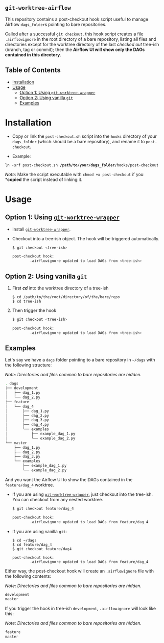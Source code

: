 `git-worktree-airflow`
---

This repository contains a post-checkout hook script useful to manage Airflow
`dags_folder`s pointing to bare repositories.

Called after a successful `git checkout`, this hook script
creates a file `.airflowignore` in the root directory of a bare repository,
listing all files and directories except for the worktree directory of the last
*checked out* tree-ish (branch, tag or commit); then the **Airflow UI will show
only the DAGs contained in this directory**.


Table of Contents
---
- [Installation](#installation)
- [Usage](#usage)
  - [Option 1: Using `git-worktree-wrapper`](#option-1-using-git-worktree-wrapper)
  - [Option 2: Using vanilla `git`](#option-2-using-vanilla-git)
  - [Examples](#examples)

# Installation

- Copy or link the `post-checkout.sh` script into the `hooks` directory of your
`dags_folder` (which should be a bare repository), and rename it to
`post-checkout`.

- Example:

<pre><code>ln -srf post-checkout.sh <b>/path/to/your/dags_folder</b>/hooks/post-checkout</pre></code>

*Note*: Make the script executable with `chmod +x post-checkout` if you
***copied** the script instead of linking it.


# Usage

## Option 1: Using [`git-worktree-wrapper`](https://github.com/lu0/git-worktree-wrapper)

- Install [`git-worktree-wrapper`](https://github.com/lu0/git-worktree-wrapper).

- Checkout into a tree-ish object. The hook will be triggered automatically.

    ```sh
    $ git checkout <tree-ish>

    post-checkout hook:
            .airflowignore updated to load DAGs from <tree-ish>
    ```

## Option 2: Using vanilla `git`


1. First ***cd*** into the worktree directory of a tree-ish
    ```language
    $ cd /path/to/the/root/directory/of/the/bare/repo
    $ cd tree-ish
    ```

1. Then trigger the hook

    ```sh
    $ git checkout <tree-ish>

    post-checkout hook:
            .airflowignore updated to load DAGs from <tree-ish>
    ```

## Examples

Let's say we have a `dags` folder pointing to a bare repository in `~/dags` with the following structure:

*Note: Directories and files common to bare repositories are hidden.*

```sh
. dags
├── development
│   ├── dag_1.py
│   └── dag_2.py
├── feature
│   └── dag_4
│       ├── dag_1.py
│       ├── dag_2.py
│       ├── dag_3.py
│       ├── dag_4.py
│       └── examples
│           ├── example_dag_1.py
│           └── example_dag_2.py
└── master
    ├── dag_1.py
    ├── dag_2.py
    ├── dag_3.py
    └── examples
        ├── example_dag_1.py
        └── example_dag_2.py
```

And you want the Airflow UI to show the DAGs contained in the `feature/dag_4` worktree.

- If you are using
[`git-worktree-wrapper`](https://github.com/lu0/git-worktree-wrapper), just
checkout into the tree-ish. You can checkout from any nested worktree.

    ```sh
    $ git checkout feature/dag_4

    post-checkout hook:
            .airflowignore updated to load DAGs from feature/dag_4
    ```


- If you are using vanilla `git`:

    ```language
    $ cd ~/dags
    $ cd feature/dag_4
    $ git checkout feature/dag4

    post-checkout hook:
            .airflowignore updated to load DAGs from feature/dag_4
    ```

Either way, the post-checkout hook will create an `.airflowignore` file with the following contents:

*Note: Directories and files common to bare repositories are hidden.*

```sh
development
master
```

If you trigger the hook in tree-ish `development`, `.airflowignore` will look like this:

*Note: Directories and files common to bare repositories are hidden.*

```sh
feature
master
```
